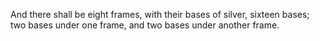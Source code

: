 And there shall be eight frames, with their bases of silver, sixteen bases; two bases under one frame, and two bases under another frame.
